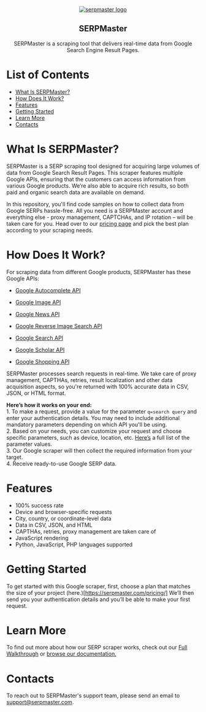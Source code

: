 <p align="center">
    <a href="https://serpmaster.com/"><img src="https://serpmaster.com/static/a528fb5d522744dc3d2b2c1cbc4fcdfa/3f491/logo.webp" alt="serpmaster logo"></a>
  </a>
</p>

<h2 align="center">
SERPMaster
</h2>

<p align="center">
SERPMaster is a scraping tool that delivers real-time data from Google Search Engine Result Pages.

# List of Contents

- [What Is SERPMaster?](#what-is-serpmaster)
- [How Does It Work?](#how-does-it-work)
- [Features](#features)
- [Getting Started](#getting-started)
- [Learn More](#learn-more)
- [Contacts](#contacts) 

# What Is SERPMaster? 

SERPMaster is a SERP scraping tool designed for acquiring large volumes of data from Google Search Result Pages. This scraper features multiple Google APIs, ensuring that the customers can access information from various Google products. We’re also able to acquire rich results, so both paid and organic search data are available on demand.
    
In this repository, you'll find code samples on how to collect data from Google SERPs hassle-free. All you need is a SERPMaster account and everything else - proxy management, CAPTCHAs, and IP rotation – will be taken care for you. Head over to our [pricing page](https://serpmaster.com/pricing/) and pick the best plan according to your scraping needs. 

# How Does It Work? 

For scraping data from different Google products, SERPMaster has these Google APIs:

- [Google Autocomplete API ](https://github.com/serp-master/Search-engine-scraper/tree/main/Google%20Autocomplete%20API) 

- [Google Image API](https://github.com/serp-master/Search-engine-scraper/tree/main/Google%20Image%20API)

- [Google News API](https://github.com/serp-master/Search-engine-scraper/tree/main/Google%20News%20API) 

- [Google Reverse Image Search API](https://github.com/serp-master/Search-engine-scraper/tree/main/Google%20Reverse%20Image%20API)

- [Google Search API](https://github.com/serp-master/Search-engine-scraper/tree/main/Google%20Search%20Results%20API)

- [Google Scholar API](https://github.com/serp-master/Search-engine-scraper/tree/main/Google%20Scholar%20API) 

- [Google Shopping API](https://github.com/serp-master/Search-engine-scraper/tree/main/Google%20Shopping%20API) 


SERPMaster processes search requests in real-time. We take care of proxy management, CAPTHAs, retries, result localization and other data acquisition aspects, so you're returned with 100% accurate data in CSV, JSON, or HTML format.  

**Here’s how it works on your end:** 
<br> 1. To make a request, provide a value for the parameter `q=search query` and enter your authentication details. You may need to include additional mandatory parameters depending on which API you'll be using. 
<br> 2. Based on your needs, you can customize your request and choose specific parameters, such as device, location, etc. [Here’s](https://docs.serpmaster.com/docs/parameter-values) a full list of the parameter values. 
<br> 3. Our Google scraper will then collect the required information from your target.
<br> 4. Receive ready-to-use Google SERP data. 

# Features

- 100% success rate
- Device and browser-specific requests
- City, country, or coordinate-level data
- Data in CSV, JSON, and HTML 
- CAPTHAs, retries, proxy management are taken care of
- JavaScript rendering 
- Python, JavaScript, PHP languages supported

# Getting Started

To get started with this Google scraper, first, choose a plan that matches the size of your project (here.)[https://serpmaster.com/pricing/] We’ll then send you your authentication details and you’ll be able to make your first request. 

# Learn More 

To find out more about how our SERP scraper works, check out our [Full Walkthrough](https://serpmaster.com/walkthrough/) or [browse our documentation.](https://docs.serpmaster.com/docs/quick-start-guide)

# Contacts  
To reach out to SERPMaster's support team, please send an email to support@serpmaster.com. 
